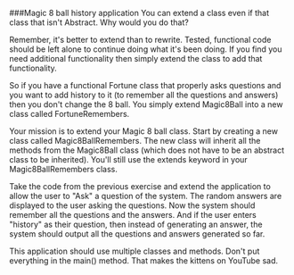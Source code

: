 ###Magic 8 ball history application
You can extend a class even if that class that isn't Abstract. Why would you do that?

Remember, it's better to extend than to rewrite. Tested, functional code should be left alone to continue doing what it's been doing. If you find you need additional functionality then simply extend the class to add that functionality.

So if you have a functional Fortune class that properly asks questions and you want to add history to it (to remember all the questions and answers) then you don't change the 8 ball. You simply extend Magic8Ball into a new class called FortuneRemembers. 

Your mission is to extend your Magic 8 ball class. Start by creating a new class called Magic8BallRemembers. The new class will inherit all the methods from the Magic8Ball class (which does not have to be an abstract class to be inherited). You'll still use the extends keyword in your Magic8BallRemembers class.

Take the code from the previous exercise and extend the application to allow the user to "Ask" a question of the system. The random answers are displayed to the user asking the questions. Now the system should remember all the questions and the answers. And if the user enters "history" as their question, then instead of generating an answer, the system should output all the questions and answers generated so far.

This application should use multiple classes and methods. Don't put everything in the main() method. That makes the kittens on YouTube sad.

